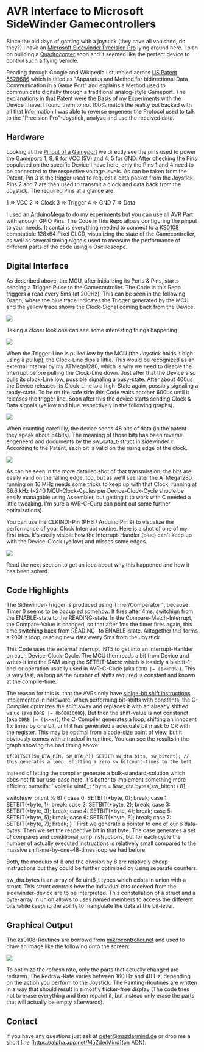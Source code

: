 # AVR Interface to Microsoft SideWinder Gamecontrollers

Since the old days of gaming with a joystick (they have all vanished, do they?) I have an [Microsoft Sidewinder Precision Pro](http://en.wikipedia.org/wiki/Microsoft_SideWinder#Precision_Pro) lying around here. I plan on building a [Quadrocopter](http://en.wikipedia.org/wiki/Quadrocopter) soon and it seemed like the perfect device to control such a flying vehicle.

Reading through Google and Wikipedia I stumbled across [US Patent 5628686](patentimages.storage.googleapis.com/pdfs/US5628686.pdf) which is titled as "Apparatus and Method for bidirectional Data Communication in a Game Port" and explains a Method used to communicate digitally through a traditional analog-style Gameport. The explanations in that Patent were the Basis of my Experiments with the Device I have. I found them to not 100% match the reality but backed with all that Information I was able to reverse engeneer the Protocol used to talk to the "Precision Pro"-Joystick, analyze and use the received data.



## Hardware
Looking at the [Pinout of a Gameport](http://www.dstrom.de/ds/gameport.htm) we directly see the pins used to power the Gameport: 1, 8, 9 for VCC (5V) and 4, 5 for GND. After checking the Pins populated on the specific Device I have here, only the Pins 1 and 4 need to be connected to the respective voltage levels. As can be taken from the Patent, Pin 3 is the trigger used to request a data packet from the Joystick. Pins 2 and 7 are then used to transmit a clock and data back from the Joystick. The required Pins at a glance are:

 1 => VCC
 2 => Clock
 3 => Trigger
 4 => GND
 7 => Data

I used an [ArduinoMega](http://arduino.cc/de/Main/ArduinoBoardMega) to do my experiments but you can use all AVR Part with enough GPIO Pins. The Code in this Repo allows configuring the pinput to your needs. It contains everything needed to connect to a [KS0108](https://www.google.de/search?q=KS0108+lcd) comptatible 128x64 Pixel GLCD, visualizing the state of the Gamecontroller, as well as several timing signals used to measure the performance of different parts of the code using a Oscilloscope.



## Digital Interface
As described above, the MCU, after initializing its Ports & Pins, starts sending a Trigger-Pulse to the Gamecontroller. The Code in this Repo triggers a read every 5ms (at 200Hz). This can be seen in the following Graph, where the blue trace indicates the Trigger generated by the MCU and the yellow trace shows the Clock-Signal coming back from the Device.

<img src="doc/trig.png">

Taking a closer look one can see some interesting things happening

<img src="doc/trig2.png">

When the Trigger-Line is pulled low by the MCU (the Joystick holds it high using a pullup), the Clock-Line dips a little. This would be recognized as an external Interval by my ATMega1280, which is why we need to disable the Interrupt before pulling the Clock-Line down. Just after that the Device also pulls its clock-Line low, possible signaling a busy-state. After about 400us the Device releases its Clock-Line to a high-State again, possibly signaling a ready-state. To be on the safe side this Code waits another 600us until it releases the trigger line. Soon after this the device starts sending Clock & Data signals (yellow and blue respectively in the following graphs).

<img src="doc/data.png">

When counting carefully, the device sends 48 bits of data (in the patent they speak about 64bits). The meaning of those bits has been reverse engeneerd and documents by the sw_data_t-struct in sidewinder.c. According to the Patent, each bit is valid on the rising edge of the clock.

<img src="doc/data.png">

As can be seen in the more detailed shot of that transmission, the bits are easily valid on the falling edge, too, but as we'll see later the ATMega1280 running on 16 MHz needs some tricks to keep up with that Clock, running at 66.6 kHz (~240 MCU-Clock-Cycles per Device-Clock-Cycle shoule be easily managable using Assembler, but getting it to work with C needed a little tweaking. I'm sure a AVR-C-Guru can point out some further optimisations).

You can use the CLKINDI-Pin (PH6 / Arduino Pin 9) to visualize the performance of your Clock Interrupt routine. Here is a shot of one of my first tries. It's easily visible how the Interrupt-Handler (blue) can't keep up with the Device-Clock (yellow) and misses some edges.

<img src="doc/badclk.png">

Read the next section to get an idea about why this happened and how it has been solved.



## Code Highlights
The Sidewinder-Trigger is produced using Timer/Comperator 1, because Timer 0 seems to be occupied somehow. It fires after 4ms, switchign from the ENABLE-state to the READING-state. In the Compare-Match-Interrupt, the Compare-Value is changed, so that after 1ms the timer fires again, this time switching back from READING- to ENABLE-state. Alltogether this forms a 200Hz loop, reading new data every 5ms from the Joystick.

This Code uses the external Interrupt INT5 to get into an Interrupt-Hanlder on each Device-Clock-Cycle. The MCU then reads a bit from Device and writes it into the RAM using the SETBIT-Macro which is basicly a bishift-1-and-or operation usually used in AVR-C-Code (aka `DDRB |= (1<<PB5)`). This is very fast, as long as the number of shifts required is constant and known at the compile-time.

The reason for this is, that the AVRs only have [sinlge-bit shift instructions](http://www.atmel.com/images/doc0856.pdf) implemented in hardware. When performing bit-shifts with constants, the C-Compiler optimizes the shift away and replaces it with an already shifted value (aka `DDRB |= 0b00010000`). But then the shift-value is not constanct (aka `DDRB |= (1<<x)`), the C-Compiler generates a loop, shifting an innocent 1 x times by one bit, until it has generated a adequate bit mask to OR with the register. This may be optimal from a code-size point of view, but it obviously comes with a tradeof in runtime. You can see the results in the graph showing the bad timing above:

`
if(BITSET(SW_DTA_PIN, SW_DTA_P))
	SETBIT(sw_dta.bits, sw_bitcnt); // this generates a loop, shifting a zero sw_bitcount-times to the left
`

Instead of letting the compiler generate a bulk-standard-solution which does not fit our use-case here, it's better to implement something more efficient ourselfs:
`
volatile uint8_t *byte = &sw_dta.bytes[sw_bitcnt / 8];

switch(sw_bitcnt % 8)
{
	case 0: SETBIT(*byte, 0); break;
	case 1: SETBIT(*byte, 1); break;
	case 2: SETBIT(*byte, 2); break;
	case 3: SETBIT(*byte, 3); break;
	case 4: SETBIT(*byte, 4); break;
	case 5: SETBIT(*byte, 5); break;
	case 6: SETBIT(*byte, 6); break;
	case 7: SETBIT(*byte, 7); break;
}
`
First we generate a pointer to one of our 6 data-bytes. Then we set the respective bit in that byte. The case generates a set of compares and conditional jump instructions, but for each cycle the number of actually executed instructions is relatively small compared to the massive shift-me-by-one-48-times loop we had before.

Both, the modulus of 8 and the division by 8 are relatively cheap instructions but they could be further optimized by using separate counters.

sw_dta.bytes is an array of 6x uint8_t types which exists in union with a struct. This struct controls how the individual bits received from the sidewinder-device are to be interpreted. This constellation of a struct and a byte-array in union allows to uses named members to access the different bits while keeping the ability to manipulate the data at the bit-level.



## Graphical Output
The ks0108-Routines are borrowd from [mikrocontroller.net](http://www.mikrocontroller.net/articles/KS0108_Library) and used to draw an image like the following onto the screen:

<img src="doc/screen.png">

To optimize the refresh rate, only the parts that actually changed are redrawn. The Redraw-Rate varies between 160 Hz and 40 Hz, depending on the action you perform to the Joystick. The Painting-Routines are written in a way that should result in a mostly flicker-free display (The code tries not to erase everything and then repaint it, but instead only erase the parts that will actually be empty afterwards).



## Contact
If you have any questions just ask at peter@mazdermind.de or drop me a short line [https://alpha.app.net/MaZderMind](on ADN).
